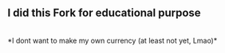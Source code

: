## I did this Fork for educational purpose
<br>
*I dont want to make my own currency (at least not yet, Lmao)*
